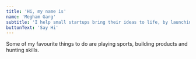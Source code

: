 ```yaml
---
title: 'Hi, my name is'
name: 'Megham Garg'
subtitle: 'I help small startups bring their ideas to life, by launching their MVP within 1 year.'
buttonText: 'Say Hi'
---
```


Some of my favourite things to do are playing sports, building products and hunting skills.
